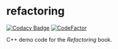 # refactoring

[![Codacy Badge](https://api.codacy.com/project/badge/Grade/6238379eb52f4a708050e67793b00e01)](https://app.codacy.com/gh/goddice/refactoring?utm_source=github.com&utm_medium=referral&utm_content=goddice/refactoring&utm_campaign=Badge_Grade_Settings)
[![CodeFactor](https://www.codefactor.io/repository/github/goddice/refactoring/badge)](https://www.codefactor.io/repository/github/goddice/refactoring)

C++ demo code for the *Refactoring* book.
